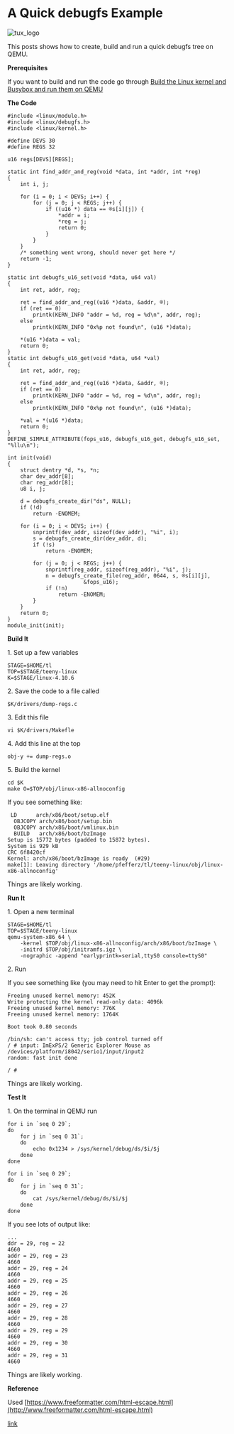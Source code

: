 # A Quick debugfs Example

![tux_logo](tux_logo.png)

This posts shows how to create, build and run a quick debugfs tree on QEMU.

**Prerequisites**

If you want to build and run the code go through [Build the Linux kernel and Busybox and run them on QEMU](http://www.zachpfeffer.com/single-post/Build-the-Linux-kernel-and-Busybox-and-run-on-QEMU)

**The Code**

```
#include <linux/module.h>
#include <linux/debugfs.h>
#include <linux/kernel.h>

#define DEVS 30
#define REGS 32

u16 regs[DEVS][REGS];

static int find_addr_and_reg(void *data, int *addr, int *reg)
{
	int i, j;

	for (i = 0; i < DEVS; i++) {
		for (j = 0; j < REGS; j++) {
			if ((u16 *) data == ®s[i][j]) {
				*addr = i;
				*reg = j;
				return 0;
			}
		}
	}
	/* something went wrong, should never get here */
	return -1;
}

static int debugfs_u16_set(void *data, u64 val)
{
	int ret, addr, reg;

	ret = find_addr_and_reg((u16 *)data, &addr, ®);
	if (ret == 0)
		printk(KERN_INFO "addr = %d, reg = %d\n", addr, reg);
	else
		printk(KERN_INFO "0x%p not found\n", (u16 *)data);

	*(u16 *)data = val;
	return 0;
}
static int debugfs_u16_get(void *data, u64 *val)
{
	int ret, addr, reg;

	ret = find_addr_and_reg((u16 *)data, &addr, ®);
	if (ret == 0)
		printk(KERN_INFO "addr = %d, reg = %d\n", addr, reg);
	else
		printk(KERN_INFO "0x%p not found\n", (u16 *)data);

	*val = *(u16 *)data;
	return 0;
}
DEFINE_SIMPLE_ATTRIBUTE(fops_u16, debugfs_u16_get, debugfs_u16_set, "%llu\n");

int init(void)
{
	struct dentry *d, *s, *n;
	char dev_addr[8];
	char reg_addr[8];
	u8 i, j;

	d = debugfs_create_dir("ds", NULL);
	if (!d)
		return -ENOMEM;

	for (i = 0; i < DEVS; i++) {
		snprintf(dev_addr, sizeof(dev_addr), "%i", i);
		s = debugfs_create_dir(dev_addr, d);
		if (!s)
			return -ENOMEM;

		for (j = 0; j < REGS; j++) {
			snprintf(reg_addr, sizeof(reg_addr), "%i", j);
			n = debugfs_create_file(reg_addr, 0644, s, ®s[i][j],
						&fops_u16);
			if (!n)
				return -ENOMEM;
		}
	}
	return 0;
}
module_init(init);
```

**Build It**

1\. Set up a few variables

```
STAGE=$HOME/tl
TOP=$STAGE/teeny-linux
K=$STAGE/linux-4.10.6
```

2\. Save the code to a file called

```
$K/drivers/dump-regs.c
```

3\. Edit this file

```
vi $K/drivers/Makefle
```

4\. Add this line at the top

```
obj-y += dump-regs.o
```

5\. Build the kernel

```
cd $K
make O=$TOP/obj/linux-x86-allnoconfig
```

If you see something like:

```
 LD      arch/x86/boot/setup.elf
  OBJCOPY arch/x86/boot/setup.bin
  OBJCOPY arch/x86/boot/vmlinux.bin
  BUILD   arch/x86/boot/bzImage
Setup is 15772 bytes (padded to 15872 bytes).
System is 929 kB
CRC 6f8420cf
Kernel: arch/x86/boot/bzImage is ready  (#29)
make[1]: Leaving directory '/home/pfefferz/tl/teeny-linux/obj/linux-x86-allnoconfig'
```

Things are likely working.

**Run It**

1\. Open a new terminal

```
STAGE=$HOME/tl
TOP=$STAGE/teeny-linux
qemu-system-x86_64 \
    -kernel $TOP/obj/linux-x86-allnoconfig/arch/x86/boot/bzImage \
    -initrd $TOP/obj/initramfs.igz \
    -nographic -append "earlyprintk=serial,ttyS0 console=ttyS0"
```

2\. Run

If you see something like (you may need to hit Enter to get the prompt):

```
Freeing unused kernel memory: 452K
Write protecting the kernel read-only data: 4096k
Freeing unused kernel memory: 776K
Freeing unused kernel memory: 1764K

Boot took 0.80 seconds

/bin/sh: can't access tty; job control turned off
/ # input: ImExPS/2 Generic Explorer Mouse as /devices/platform/i8042/serio1/input/input2
random: fast init done

/ # 
```

Things are likely working.

**Test It**

1\. On the terminal in QEMU run

```
for i in `seq 0 29`;
do
    for j in `seq 0 31`;
    do
        echo 0x1234 > /sys/kernel/debug/ds/$i/$j
    done
done  

for i in `seq 0 29`;
do
    for j in `seq 0 31`;
    do
        cat /sys/kernel/debug/ds/$i/$j
    done
done 
```

If you see lots of output like:

``` 
...
ddr = 29, reg = 22
4660
addr = 29, reg = 23
4660
addr = 29, reg = 24
4660
addr = 29, reg = 25
4660
addr = 29, reg = 26
4660
addr = 29, reg = 27
4660
addr = 29, reg = 28
4660
addr = 29, reg = 29
4660
addr = 29, reg = 30
4660
addr = 29, reg = 31
4660
```

Things are likely working.

**Reference**

Used [https://www.freeformatter.com/html-escape.html](http://www.freeformatter.com/html-escape.html)

[link](http://en.wikipedia.org/wiki/Tux)